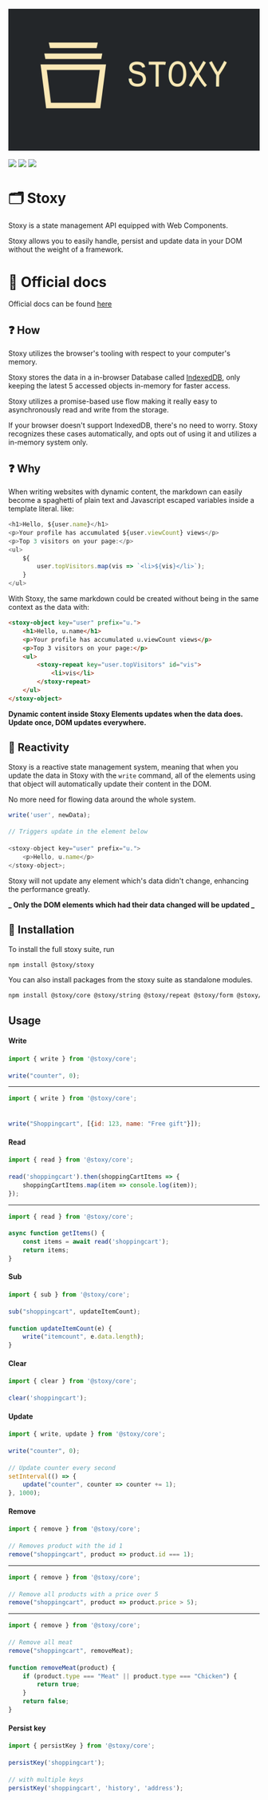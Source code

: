 ![Stoxy Logo](assets/stoxy.png)

![](https://badgen.net/npm/v/stoxy)
![](https://badgen.net/bundlephobia/dependency-count/stoxy)
![](https://badgen.net/bundlephobia/minzip/stoxy)

# 🗂️ Stoxy

Stoxy is a state management API equipped with Web Components.

Stoxy allows you to easily handle, persist and update data in your DOM without the weight of a framework.

# 📖 Official docs

Official docs can be found [here](https://stoxy.dev)

## ❓ How

Stoxy utilizes the browser's tooling with respect to your computer's memory.

Stoxy stores the data in a in-browser Database called [IndexedDB](https://developer.mozilla.org/en-US/docs/Web/API/IndexedDB_API),
only keeping the latest 5 accessed objects in-memory for faster access.

Stoxy utilizes a promise-based use flow making it really easy to asynchronously read and write from the storage.

If your browser doesn't support IndexedDB, there's no need to worry. Stoxy recognizes these cases automatically, and
opts out of using it and utilizes a in-memory system only.

## ❓ Why

When writing websites with dynamic content, the markdown can easily become a spaghetti of plain text and
Javascript escaped variables inside a template literal. like:

```javascript
<h1>Hello, ${user.name}</h1>
<p>Your profile has accumulated ${user.viewCount} views</p>
<p>Top 3 visitors on your page:</p>
<ul>
    ${
        user.topVisitors.map(vis => `<li>${vis}</li>`);
    }
</ul>
```

With Stoxy, the same markdown could be created without being in the same context as the data with:

```html
<stoxy-object key="user" prefix="u.">
    <h1>Hello, u.name</h1>
    <p>Your profile has accumulated u.viewCount views</p>
    <p>Top 3 visitors on your page:</p>
    <ul>
        <stoxy-repeat key="user.topVisitors" id="vis">
            <li>vis</li>
        </stoxy-repeat>
    </ul>
</stoxy-object>
```

**Dynamic content inside Stoxy Elements updates when the data does. Update once, DOM updates everywhere.**

## 🔔 Reactivity

Stoxy is a reactive state management system, meaning that when you update the data in Stoxy with the `write` command,
all of the elements using that object will automatically update their content in the DOM.

No more need for flowing data around the whole system.

```javascript
write('user', newData);

// Triggers update in the element below

<stoxy-object key="user" prefix="u.">
    <p>Hello, u.name</p>
</stoxy-object>;
```

Stoxy will not update any element which's data didn't change, enhancing the performance greatly.

**_ Only the DOM elements which had their data changed will be updated _**

## 🧰 Installation

To install the full stoxy suite, run

```sh
npm install @stoxy/stoxy
```

You can also install packages from the stoxy suite as standalone modules.

```sh
npm install @stoxy/core @stoxy/string @stoxy/repeat @stoxy/form @stoxy/object
```

## Usage

#### Write

```js
import { write } from '@stoxy/core';

write("counter", 0);

```

---

```js
import { write } from '@stoxy/core';


write("Shoppingcart", [{id: 123, name: "Free gift"}]);
```

#### Read

```js
import { read } from '@stoxy/core';

read('shoppingcart').then(shoppingCartItems => {
    shoppingCartItems.map(item => console.log(item));
});
```

---

```js
import { read } from '@stoxy/core';

async function getItems() {
    const items = await read('shoppingcart');
    return items;
}
```

#### Sub

```js
import { sub } from '@stoxy/core';

sub("shoppingcart", updateItemCount);

function updateItemCount(e) {
    write("itemcount", e.data.length);
}
```

#### Clear

```js
import { clear } from '@stoxy/core';

clear('shoppingcart');
```

#### Update

```js
import { write, update } from '@stoxy/core';

write("counter", 0);

// Update counter every second
setInterval(() => {
    update("counter", counter => counter += 1);
}, 1000);

```

#### Remove

```js
import { remove } from '@stoxy/core';

// Removes product with the id 1
remove("shoppingcart", product => product.id === 1);
```

---

```js
import { remove } from '@stoxy/core';

// Remove all products with a price over 5
remove("shoppingcart", product => product.price > 5);
```

---

```js
import { remove } from '@stoxy/core';

// Remove all meat
remove("shoppingcart", removeMeat);

function removeMeat(product) {
    if (product.type === "Meat" || product.type === "Chicken") {
        return true;
    }
    return false;
}
```

#### Persist key

```js
import { persistKey } from '@stoxy/core';

persistKey('shoppingcart');

// with multiple keys
persistKey('shoppingcart', 'history', 'address');
```
